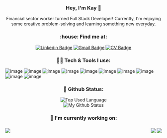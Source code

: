 <h3 align='center'> Hey, I'm Kay 👋 </h3>

<p align='center'>Financial sector worker turned Full Stack Developer! Currently, I'm enjoying some creative problem-solving and learning something new everyday.</p>

<h3 align='center'>:house: Find me at:</h3>

<div align='center'> 
  
[![Linkedin Badge](https://img.shields.io/badge/-kaywatts-blue?style=flat&logo=Linkedin&logoColor=white&link=https://www.linkedin.com/in/kay-watts/)](https://www.linkedin.com/in/kay-watts/)
[![Gmail Badge](https://img.shields.io/badge/-kwatts949-c14438?style=flat&logo=Gmail&logoColor=white&link=mailto:kwatts949@gmail.com)](mailto:kwatts949@gmail.com)
[![CV Badge](https://img.shields.io/badge/-CV-darkgreen?style=flat&logo=ReadMe&logoColor=white&link=https://github.com/kwatts949/CV)](https://github.com/kwatts949/CV)
  
</div>

<h3 align='center'>👩‍💼 Tech & Tools I use: </h3>

</div align='center'>

![image](https://img.shields.io/badge/JavaScript-323330?style=for-the-badge&logo=javascript&logoColor=F7DF1E)
![image](https://img.shields.io/badge/React-20232A?style=for-the-badge&logo=react&logoColor=61DAFB)
![image](https://img.shields.io/badge/Ruby-CC342D?style=for-the-badge&logo=ruby&logoColor=white)
![image](https://img.shields.io/badge/HTML5-E34F26?style=for-the-badge&logo=html5&logoColor=white)
![image](https://img.shields.io/badge/CSS3-1572B6?style=for-the-badge&logo=css3&logoColor=white)
![image](https://img.shields.io/badge/Express.js-000000?style=for-the-badge&logo=express&logoColor=white)
![image](https://img.shields.io/badge/Node.js-339933?style=for-the-badge&logo=nodedotjs&logoColor=white!)
![image](https://img.shields.io/badge/MongoDB-4EA94B?style=for-the-badge&logo=mongodb&logoColor=white)
![image](https://img.shields.io/badge/MySQL-005C84?style=for-the-badge&logo=mysql&logoColor=white)
![image](https://img.shields.io/badge/PostgreSQL-316192?style=for-the-badge&logo=postgresql&logoColor=white)

</div>

<h3 align='center'>🥇 Github Status:</h3>

<div align='center'>
  
![Top Used Language](https://github-readme-stats-sigma-five.vercel.app/api/top-langs/?username=kwatts949&show_icons=true&theme=tokyonight&hide_border=true)<br>
![My Github Status](https://github-readme-stats-sigma-five.vercel.app/api?username=kwatts949&show_icons=true&theme=shades-of-purple&hide_border=true)
  
</div>

<h3 align='center'>📖 I'm currently working on:<h3>

<div align='center'>
  
<a href="https://github.com/kwatts949/Tipsy-Tourist">
  <img align="left" src="https://github-readme-stats-sigma-five.vercel.app/api/pin/?username=kwatts949&repo=Tipsy-Tourist" />
</a>
<a href="https://github.com/kwatts949/Acebook---A-Facebook-Clone">
  <img align="right" src="https://github-readme-stats-sigma-five.vercel.app/api/pin/?username=kwatts949&repo=Acebook---A-Facebook-Clone" />
</a>
<a href="https://github.com/kwatts949/react">
  <img align="right" src="https://github-readme-stats-sigma-five.vercel.app/api/pin/?username=kwatts949&repo=react" />
</a>

</div>


